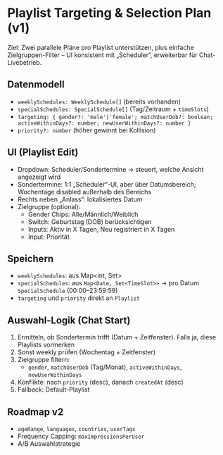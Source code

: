 # Playlist Targeting & Selection Plan (v1)

Ziel: Zwei parallele Pläne pro Playlist unterstützen, plus einfache Zielgruppen-Filter – UI konsistent mit „Scheduler“, erweiterbar für Chat-Livebetrieb.

## Datenmodell
- `weeklySchedules: WeeklySchedule[]` (bereits vorhanden)
- `specialSchedules: SpecialSchedule[]` (Tag/Zeitraum + `timeSlots`)
- `targeting: { gender?: 'male'|'female'; matchUserDob?: boolean; activeWithinDays?: number; newUserWithinDays?: number }`
- `priority?: number` (höher gewinnt bei Kollision)

## UI (Playlist Edit)
- Dropdown: Scheduler/Sondertermine → steuert, welche Ansicht angezeigt wird
- Sondertermine: 1:1 „Scheduler“-UI, aber über Datumsbereich; Wochentage disabled außerhalb des Bereichs
- Rechts neben „Anlass“: lokalisiertes Datum
- Zielgruppe (optional):
  - Gender Chips: Alle/Männlich/Weiblich
  - Switch: Geburtstag (DOB) berücksichtigen
  - Inputs: Aktiv in X Tagen, Neu registriert in X Tagen
  - Input: Priorität

## Speichern
- `weeklySchedules`: aus Map<int, Set<TimeSlot>>
- `specialSchedules`: aus `Map<Date, Set<TimeSlot>>` → pro Datum `SpecialSchedule` (00:00–23:59:59)
- `targeting` und `priority` direkt an `Playlist`

## Auswahl-Logik (Chat Start)
1) Ermitteln, ob Sondertermin trifft (Datum + Zeitfenster). Falls ja, diese Playlists vormerken
2) Sonst weekly prüfen (Wochentag + Zeitfenster)
3) Zielgruppe filtern:
   - `gender`, `matchUserDob` (Tag/Monat), `activeWithinDays`, `newUserWithinDays`
4) Konflikte: nach `priority` (desc), danach `createdAt` (desc)
5) Fallback: Default-Playlist

## Roadmap v2
- `ageRange`, `languages`, `countries`, `userTags`
- Frequency Capping: `maxImpressionsPerUser`
- A/B Auswahlstrategie

